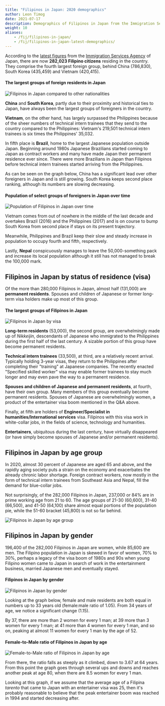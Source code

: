 ```yaml
---
title: "Filipinos in Japan: 2020 demographics"
author: Leon Timog
date: 2021-07-17
description: Demographics of Filipinos in Japan from the Immigration Services Agency
weight: 10
aliases:
    - /fij/filipinos-in-japan/
    - /fij/filipinos-in-japan-latest-demographics/
---
```

According to the [latest figures](http://www.moj.go.jp/isa/policies/statistics/toukei_ichiran_touroku.html) from the [Immigration Services Agency](http://www.moj.go.jp/isa/) of Japan, there are now **282,023 Filipino citizens** residing in the country. They comprise the fourth largest foreign group, behind China (786,830), South Korea (435,459) and Vietnam (420,415).

#### The largest groups of foreign residents in Japan

![Filipinos in Japan compared to other nationalities](filipinos-in-japan-compared-to-others-2020.png "Filipinos in Japan compared to other nationalities")

**China** and **South Korea**, partly due to their proximity and historical ties to Japan, have always been the largest groups of foreigners in the country.

**Vietnam**, on the other hand, has largely surpassed the Philippines because of the sheer numbers of technical intern trainees that they send to the country compared to the Philippines: Vietnam's 219,501 technical intern trainees is six times the Philippines' 35,032.

In fifth place is **Brazil**, home to the largest Japanese population outside Japan. Beginning around 1980s Japanese Brazilians started coming to Japan as contract workers and many have made Japan their permanent residence ever since. There were more Brazilians in Japan than Filipinos before technical intern trainees started arriving from the Philippines.

As can be seen on the graph below, China has a significant lead over other foreigners in Japan and is still growing. South Korea keeps second place ranking, although its numbers are slowing decreasing. 

#### Population of select groups of foreigners in Japan over time

![Population of Filipinos in Japan over time](filipinos-in-japan-population-over-time.png "Population of Filipinos in Japan over time")

Vietnam comes from out of nowhere in the middle of the last decade and overtakes Brazil (2016) and the Philippines (2017) and is on course to bump South Korea from second place if stays on its present trajectory.

Meanwhile, Philippines and Brazil keep their slow and steady increase in population to occupy fourth and fifth, respectively.

Lastly, **Nepal** conspicuously manages to leave the 50,000-something pack and increase its local population although it still has not managed to break the 100,000 mark.

## Filipinos in Japan by status of residence (visa)

Of the more than 280,000 Filipinos in Japan, almost half (131,000) are **permanent residents**. Spouses and children of Japanese or former long-term visa holders make up most of this group.

#### The largest groups of Filipinos in Japan

![Filipinos in Japan by visa](filipinos-in-japan-by-visa-status-of-residence-2019.png "Filipinos in Japan by visa")

**Long-term residents** (53,000), the second group, are overwhelmingly made up of *Nikkeijin*, descendants of Japanese who immigrated to the Philippines during the first half of the last century. A sizable portion of this group have become permanent residents.

**Technical intern trainees** (33,500), at third, are a relatively recent arrival. Typically holding 3-year visas, they return to the Philippines after completing their "training" at Japanese companies. The recently enacted "Specified skilled worker" visa may enable former trainees to stay much longer and may even pave the way to a permanent residence.

**Spouses and children of Japanese and permanent residents**, at fourth, have their own group. Many members of this group eventually become permanent residents. Spouses of Japanese are overwhelmingly women, a product of the entertainer visa boom mentioned in the Q&A above.

Finally, at fifth are holders of **Engineer/Specialist in humanities/International services** visa. Filipinos with this visa work in white-collar jobs, in the fields of science, technology and humanities.

**Entertainers**, ubiquitous during the last century, have virtually disappeared (or have simply become spouses of Japanese and/or permanent residents). 

## Filipinos in Japan by age group

In 2020, almost 30 percent of Japanese are aged 65 and above, and the rapidly aging society puts a strain on the economy and exacerbates the already chronic labor shortage. Foreign contract workers, now mostly in the form of technical intern trainees from Southeast Asia and Nepal, fill the demand for blue-collar jobs.

Not surprisingly, of the 282,000 Filipinos in Japan, 237,000 or 84% are in prime working age from 21 to 60. The age groups of 21-30 (60,600), 31-40 (66,500), and 41-50 (64,100) share almost equal portions of the population pie, while the 51-60 bracket (45,800) is not so far behind.

![Filipinos in Japan by age group](filipinos-in-japan-by-age-2020.png "Filipinos in Japan by age group")

## Filipinos in Japan by gender

196,400 of the 282,000 Filipinos in Japan are women, while 85,600 are men. The Filipino population in Japan is skewed in favor of women, 70% to 30%, perhaps a legacy of the visa boom of 1980s and 90s when young Filipino women came to Japan in search of work in the entertainment business, married Japanese men and eventually stayed.

#### Filipinos in Japan by gender

![Filipinos in Japan by gender](filipinos-in-japan-by-gender-2020.png "Filipinos in Japan by gender")

Looking at the graph below, female and male residents are both equal in numbers up to 33 years old (female:male ratio of 1.05). From 34 years of age, we notice a significant change (1.15).

By 37, there are more than 2 women for every 1 man; at 39 more than 3 women for every 1 man; at 41 more than 4 women for every 1 man, and so on, peaking at almost 11 women for every 1 man by the age of 52.

#### Female-to-Male ratio of Filipinos in Japan by age
![Female-to-Male ratio of Filipinos in Japan by age](filipinos-in-japan-gender-ratio-by-age.png "Female-to-Male ratio of Filipinos in Japan by age")

From there, the ratio falls as steeply as it climbed, down to 3.67 at 64 years. From this point the graph goes through several ups and downs and reaches another peak at age 80, when there are 8.5 women for every 1 man.

Looking at this graph, if we assume that the average age of a Filipina *tarento* that came to Japan with an entertainer visa was 25, then it's probably reasonable to believe that the peak entertainer boom was reached in 1994 and started decreasing after.


